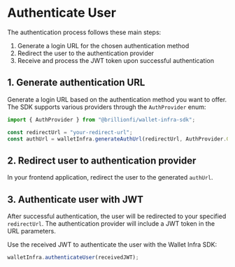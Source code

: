 # Authenticate User

The authentication process follows these main steps:

1. Generate a login URL for the chosen authentication method
2. Redirect the user to the authentication provider
3. Receive and process the JWT token upon successful authentication

## 1. Generate authentication URL

Generate a login URL based on the authentication method you want to offer. The SDK supports various providers through the `AuthProvider` enum:

```js
import { AuthProvider } from "@brillionfi/wallet-infra-sdk";

const redirectUrl = "your-redirect-url";
const authUrl = walletInfra.generateAuthUrl(redirectUrl, AuthProvider.GOOGLE);
```

## 2. Redirect user to authentication provider

In your frontend application, redirect the user to the generated `authUrl`.

## 3. Authenticate user with JWT

After successful authentication, the user will be redirected to your specified `redirectUrl`. The authentication provider will include a JWT token in the URL parameters.

Use the received JWT to authenticate the user with the Wallet Infra SDK:

```js
walletInfra.authenticateUser(receivedJWT);
```

